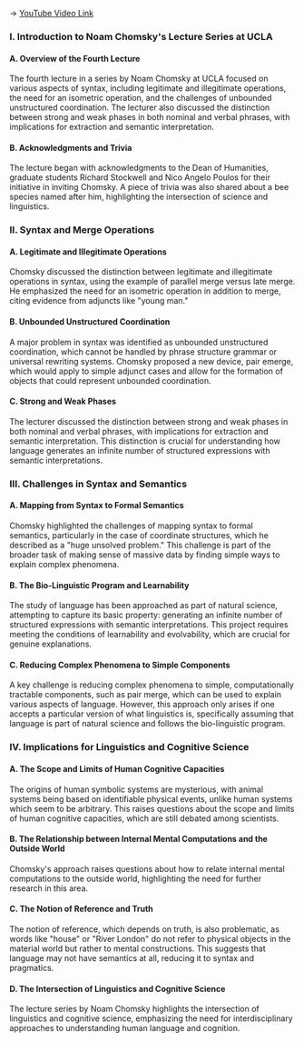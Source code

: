 -> [YouTube Video Link](https://www.youtube.com/watch?v=xSwX2L80Sm0&list=PLa6MU-5gBvQkjDhBz_LsI8pU6B7AjPgU5&index=2&pp=iAQB)

### I. Introduction to Noam Chomsky's Lecture Series at UCLA
#### A. Overview of the Fourth Lecture

The fourth lecture in a series by Noam Chomsky at UCLA focused on various aspects of syntax, including legitimate and illegitimate operations, the need for an isometric operation, and the challenges of unbounded unstructured coordination. The lecturer also discussed the distinction between strong and weak phases in both nominal and verbal phrases, with implications for extraction and semantic interpretation.

#### B. Acknowledgments and Trivia

The lecture began with acknowledgments to the Dean of Humanities, graduate students Richard Stockwell and Nico Angelo Poulos for their initiative in inviting Chomsky. A piece of trivia was also shared about a bee species named after him, highlighting the intersection of science and linguistics.

### II. Syntax and Merge Operations
#### A. Legitimate and Illegitimate Operations

Chomsky discussed the distinction between legitimate and illegitimate operations in syntax, using the example of parallel merge versus late merge. He emphasized the need for an isometric operation in addition to merge, citing evidence from adjuncts like "young man."

#### B. Unbounded Unstructured Coordination

A major problem in syntax was identified as unbounded unstructured coordination, which cannot be handled by phrase structure grammar or universal rewriting systems. Chomsky proposed a new device, pair emerge, which would apply to simple adjunct cases and allow for the formation of objects that could represent unbounded coordination.

#### C. Strong and Weak Phases

The lecturer discussed the distinction between strong and weak phases in both nominal and verbal phrases, with implications for extraction and semantic interpretation. This distinction is crucial for understanding how language generates an infinite number of structured expressions with semantic interpretations.

### III. Challenges in Syntax and Semantics
#### A. Mapping from Syntax to Formal Semantics

Chomsky highlighted the challenges of mapping syntax to formal semantics, particularly in the case of coordinate structures, which he described as a "huge unsolved problem." This challenge is part of the broader task of making sense of massive data by finding simple ways to explain complex phenomena.

#### B. The Bio-Linguistic Program and Learnability

The study of language has been approached as part of natural science, attempting to capture its basic property: generating an infinite number of structured expressions with semantic interpretations. This project requires meeting the conditions of learnability and evolvability, which are crucial for genuine explanations.

#### C. Reducing Complex Phenomena to Simple Components

A key challenge is reducing complex phenomena to simple, computationally tractable components, such as pair merge, which can be used to explain various aspects of language. However, this approach only arises if one accepts a particular version of what linguistics is, specifically assuming that language is part of natural science and follows the bio-linguistic program.

### IV. Implications for Linguistics and Cognitive Science
#### A. The Scope and Limits of Human Cognitive Capacities

The origins of human symbolic systems are mysterious, with animal systems being based on identifiable physical events, unlike human systems which seem to be arbitrary. This raises questions about the scope and limits of human cognitive capacities, which are still debated among scientists.

#### B. The Relationship between Internal Mental Computations and the Outside World

Chomsky's approach raises questions about how to relate internal mental computations to the outside world, highlighting the need for further research in this area.

#### C. The Notion of Reference and Truth

The notion of reference, which depends on truth, is also problematic, as words like "house" or "River London" do not refer to physical objects in the material world but rather to mental constructions. This suggests that language may not have semantics at all, reducing it to syntax and pragmatics.

#### D. The Intersection of Linguistics and Cognitive Science

The lecture series by Noam Chomsky highlights the intersection of linguistics and cognitive science, emphasizing the need for interdisciplinary approaches to understanding human language and cognition.